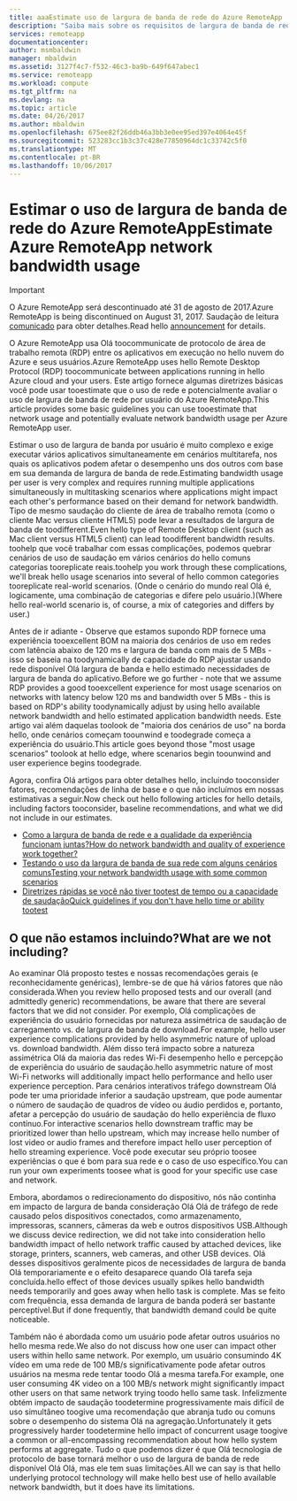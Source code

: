 ```yaml
---
title: aaaEstimate uso de largura de banda de rede do Azure RemoteApp | Microsoft Docs
description: "Saiba mais sobre os requisitos de largura de banda de rede Olá para seus aplicativos e coleções do RemoteApp do Azure."
services: remoteapp
documentationcenter: 
author: msmbaldwin
manager: mbaldwin
ms.assetid: 3127f4c7-f532-46c3-ba9b-649f647abec1
ms.service: remoteapp
ms.workload: compute
ms.tgt_pltfrm: na
ms.devlang: na
ms.topic: article
ms.date: 04/26/2017
ms.author: mbaldwin
ms.openlocfilehash: 675ee82f26ddb46a3bb3e0ee95ed397e4064e45f
ms.sourcegitcommit: 523283cc1b3c37c428e77850964dc1c33742c5f0
ms.translationtype: MT
ms.contentlocale: pt-BR
ms.lasthandoff: 10/06/2017
---
```

# <a name="estimate-azure-remoteapp-network-bandwidth-usage"></a><span data-ttu-id="284d6-103">Estimar o uso de largura de banda de rede do Azure RemoteApp</span><span class="sxs-lookup"><span data-stu-id="284d6-103">Estimate Azure RemoteApp network bandwidth usage</span></span>
> [!IMPORTANT]
> <span data-ttu-id="284d6-104">O Azure RemoteApp será descontinuado até 31 de agosto de 2017.</span><span class="sxs-lookup"><span data-stu-id="284d6-104">Azure RemoteApp is being discontinued on August 31, 2017.</span></span> <span data-ttu-id="284d6-105">Saudação de leitura [comunicado](https://go.microsoft.com/fwlink/?linkid=821148) para obter detalhes.</span><span class="sxs-lookup"><span data-stu-id="284d6-105">Read hello [announcement](https://go.microsoft.com/fwlink/?linkid=821148) for details.</span></span>
> 
> 

<span data-ttu-id="284d6-106">O Azure RemoteApp usa Olá toocommunicate de protocolo de área de trabalho remota (RDP) entre os aplicativos em execução no hello nuvem do Azure e seus usuários.</span><span class="sxs-lookup"><span data-stu-id="284d6-106">Azure RemoteApp uses hello Remote Desktop Protocol (RDP) toocommunicate between applications running in hello Azure cloud and your users.</span></span> <span data-ttu-id="284d6-107">Este artigo fornece algumas diretrizes básicas você pode usar tooestimate que o uso de rede e potencialmente avaliar o uso de largura de banda de rede por usuário do Azure RemoteApp.</span><span class="sxs-lookup"><span data-stu-id="284d6-107">This article provides some basic guidelines you can use tooestimate that network usage and potentially evaluate network bandwidth usage per Azure RemoteApp user.</span></span>

<span data-ttu-id="284d6-108">Estimar o uso de largura de banda por usuário é muito complexo e exige executar vários aplicativos simultaneamente em cenários multitarefa, nos quais os aplicativos podem afetar o desempenho uns dos outros com base em sua demanda de largura de banda de rede.</span><span class="sxs-lookup"><span data-stu-id="284d6-108">Estimating bandwidth usage per user is very complex and requires running multiple applications simultaneously in multitasking scenarios where applications might impact each other's performance based on their demand for network bandwidth.</span></span> <span data-ttu-id="284d6-109">Tipo de mesmo saudação do cliente de área de trabalho remota (como o cliente Mac versus cliente HTML5) pode levar a resultados de largura de banda de toodifferent.</span><span class="sxs-lookup"><span data-stu-id="284d6-109">Even hello type of Remote Desktop client (such as Mac client versus HTML5 client) can lead toodifferent bandwidth results.</span></span> <span data-ttu-id="284d6-110">toohelp que você trabalhar com essas complicações, podemos quebrar cenários de uso de saudação em vários cenários do hello comuns categorias tooreplicate reais.</span><span class="sxs-lookup"><span data-stu-id="284d6-110">toohelp you work through these complications, we'll break hello usage scenarios into several of hello common categories tooreplicate real-world scenarios.</span></span> <span data-ttu-id="284d6-111">(Onde o cenário do mundo real Olá é, logicamente, uma combinação de categorias e difere pelo usuário.)</span><span class="sxs-lookup"><span data-stu-id="284d6-111">(Where hello real-world scenario is, of course, a mix of categories and differs by user.)</span></span>

<span data-ttu-id="284d6-112">Antes de ir adiante - Observe que estamos supondo RDP fornece uma experiência tooexcellent BOM na maioria dos cenários de uso em redes com latência abaixo de 120 ms e largura de banda com mais de 5 MBs - isso se baseia na toodynamically de capacidade do RDP ajustar usando rede disponível Olá largura de banda e hello estimado necessidades de largura de banda do aplicativo.</span><span class="sxs-lookup"><span data-stu-id="284d6-112">Before we go further - note that we assume RDP provides a good tooexcellent experience for most usage scenarios on networks with latency below 120 ms and bandwidth over 5 MBs - this is based on RDP's ability toodynamically adjust by using hello available network bandwidth and hello estimated application bandwidth needs.</span></span> <span data-ttu-id="284d6-113">Este artigo vai além daquelas toolook de "maioria dos cenários de uso" na borda hello, onde cenários começam toounwind e toodegrade começa a experiência do usuário.</span><span class="sxs-lookup"><span data-stu-id="284d6-113">This article goes beyond those "most usage scenarios" toolook at hello edge, where scenarios begin toounwind and user experience begins toodegrade.</span></span>

<span data-ttu-id="284d6-114">Agora, confira Olá artigos para obter detalhes hello, incluindo tooconsider fatores, recomendações de linha de base e o que não incluímos em nossas estimativas a seguir.</span><span class="sxs-lookup"><span data-stu-id="284d6-114">Now check out hello following articles for hello details, including factors tooconsider, baseline recommendations, and what we did not include in our estimates.</span></span>

* [<span data-ttu-id="284d6-115">Como a largura de banda de rede e a qualidade da experiência funcionam juntas?</span><span class="sxs-lookup"><span data-stu-id="284d6-115">How do network bandwidth and quality of experience work together?</span></span>](remoteapp-bandwidthexperience.md)
* [<span data-ttu-id="284d6-116">Testando o uso da largura de banda de sua rede com alguns cenários comuns</span><span class="sxs-lookup"><span data-stu-id="284d6-116">Testing your network bandwidth usage with some common scenarios</span></span>](remoteapp-bandwidthtests.md)
* [<span data-ttu-id="284d6-117">Diretrizes rápidas se você não tiver tootest de tempo ou a capacidade de saudação</span><span class="sxs-lookup"><span data-stu-id="284d6-117">Quick guidelines if you don't have hello time or ability tootest</span></span>](remoteapp-bandwidthguidelines.md)

## <a name="what-are-we-not-including"></a><span data-ttu-id="284d6-118">O que não estamos incluindo?</span><span class="sxs-lookup"><span data-stu-id="284d6-118">What are we not including?</span></span>
<span data-ttu-id="284d6-119">Ao examinar Olá proposto testes e nossas recomendações gerais (e reconhecidamente genéricas), lembre-se de que há vários fatores que não considerada.</span><span class="sxs-lookup"><span data-stu-id="284d6-119">When you review hello proposed tests and our overall (and admittedly generic) recommendations, be aware that there are several factors that we did not consider.</span></span> <span data-ttu-id="284d6-120">Por exemplo, Olá complicações de experiência do usuário fornecidas por natureza assimétrica de saudação de carregamento vs. de largura de banda de download.</span><span class="sxs-lookup"><span data-stu-id="284d6-120">For example, hello user experience complications provided by hello asymmetric nature of upload vs. download bandwidth.</span></span> <span data-ttu-id="284d6-121">Além disso terá impacto sobre a natureza assimétrica Olá da maioria das redes Wi-Fi desempenho hello e percepção de experiência do usuário de saudação.</span><span class="sxs-lookup"><span data-stu-id="284d6-121">hello asymmetric nature of most Wi-Fi networks will additionally impact hello performance and hello user experience perception.</span></span> <span data-ttu-id="284d6-122">Para cenários interativos tráfego downstream Olá pode ter uma prioridade inferior a saudação upstream, que pode aumentar o número de saudação de quadros de vídeo ou áudio perdidos e, portanto, afetar a percepção do usuário de saudação do hello experiência de fluxo contínuo.</span><span class="sxs-lookup"><span data-stu-id="284d6-122">For interactive scenarios hello downstream traffic may be prioritized lower than hello upstream, which may increase hello number of lost video or audio frames and therefore impact hello user perception of hello streaming experience.</span></span> <span data-ttu-id="284d6-123">Você pode executar seu próprio toosee experiências o que é bom para sua rede e o caso de uso específico.</span><span class="sxs-lookup"><span data-stu-id="284d6-123">You can run your own experiments toosee what is good for your specific use case and network.</span></span>

<span data-ttu-id="284d6-124">Embora, abordamos o redirecionamento do dispositivo, nós não continha em impacto de largura de banda consideração Olá Olá de tráfego de rede causado pelos dispositivos conectados, como armazenamento, impressoras, scanners, câmeras da web e outros dispositivos USB.</span><span class="sxs-lookup"><span data-stu-id="284d6-124">Although we discuss device redirection, we did not take into consideration hello bandwidth impact of hello network traffic caused by attached devices, like storage, printers, scanners, web cameras, and other USB devices.</span></span> <span data-ttu-id="284d6-125">Olá desses dispositivos geralmente picos de necessidades de largura de banda Olá temporariamente e o efeito desaparece quando Olá tarefa seja concluída.</span><span class="sxs-lookup"><span data-stu-id="284d6-125">hello effect of those devices usually spikes hello bandwidth needs temporarily and goes away when hello task is complete.</span></span> <span data-ttu-id="284d6-126">Mas se feito com frequência, essa demanda de largura de banda poderá ser bastante perceptível.</span><span class="sxs-lookup"><span data-stu-id="284d6-126">But if done frequently, that bandwidth demand could be quite noticeable.</span></span>

<span data-ttu-id="284d6-127">Também não é abordada como um usuário pode afetar outros usuários no hello mesma rede.</span><span class="sxs-lookup"><span data-stu-id="284d6-127">We also do not discuss how one user can impact other users within hello same network.</span></span> <span data-ttu-id="284d6-128">Por exemplo, um usuário consumindo 4K vídeo em uma rede de 100 MB/s significativamente pode afetar outros usuários na mesma rede tentar toodo Olá a mesma tarefa.</span><span class="sxs-lookup"><span data-stu-id="284d6-128">For example, one user consuming 4K video on a 100 MB/s network might significantly impact other users on that same network trying toodo hello same task.</span></span> <span data-ttu-id="284d6-129">Infelizmente obtém impacto de saudação toodetermine progressivamente mais difícil de uso simultâneo toogive uma recomendação que abranja tudo ou comuns sobre o desempenho do sistema Olá na agregação.</span><span class="sxs-lookup"><span data-stu-id="284d6-129">Unfortunately it gets progressively harder toodetermine hello impact of concurrent usage toogive a common or all-encompassing recommendation about how hello system performs at aggregate.</span></span> <span data-ttu-id="284d6-130">Tudo o que podemos dizer é que Olá tecnologia de protocolo de base tornará melhor o uso de largura de banda de rede disponível Olá Olá, mas ele tem suas limitações.</span><span class="sxs-lookup"><span data-stu-id="284d6-130">All we can say is that hello underlying protocol technology will make hello best use of hello available network bandwidth, but it does have its limitations.</span></span>

